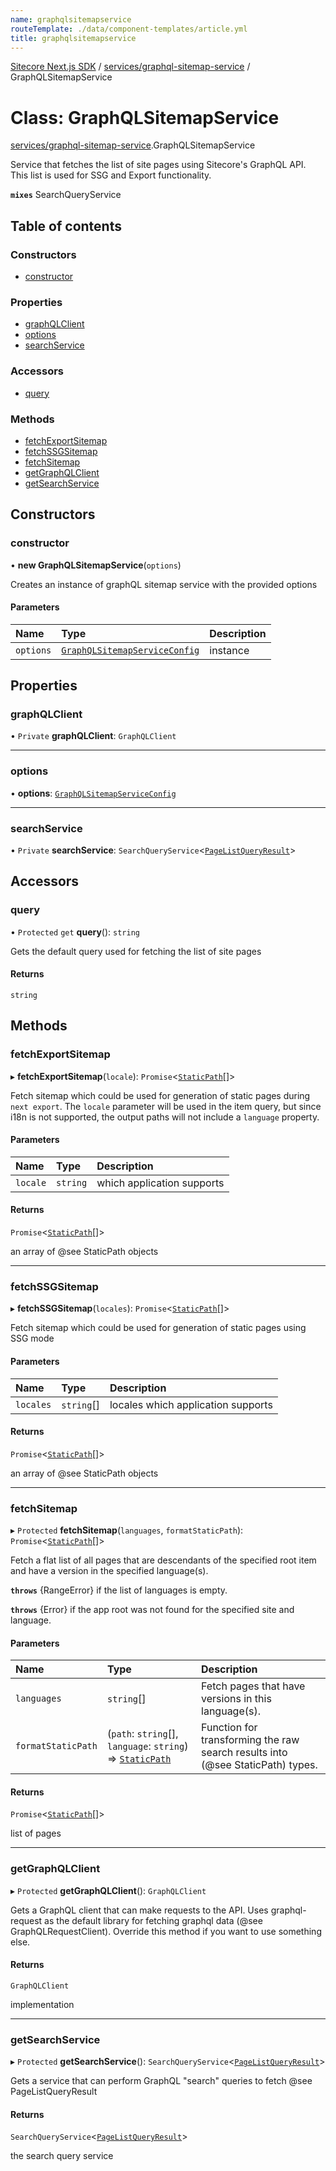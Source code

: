 ```yaml
---
name: graphqlsitemapservice
routeTemplate: ./data/component-templates/article.yml
title: graphqlsitemapservice
---
```


[Sitecore Next.js SDK](/docs/nextjs/ref/) / [services/graphql-sitemap-service](/docs/nextjs/ref/modules/services_graphql_sitemap_service) / GraphQLSitemapService

# Class: GraphQLSitemapService

[services/graphql-sitemap-service](/docs/nextjs/ref/modules/services_graphql_sitemap_service).GraphQLSitemapService

Service that fetches the list of site pages using Sitecore's GraphQL API.
This list is used for SSG and Export functionality.

**`mixes`** SearchQueryService<PageListQueryResult>

## Table of contents

### Constructors

- [constructor](/docs/nextjs/ref/classes/services_graphql_sitemap_service/graphqlsitemapservice#constructor)

### Properties

- [graphQLClient](/docs/nextjs/ref/classes/services_graphql_sitemap_service/graphqlsitemapservice#graphqlclient)
- [options](/docs/nextjs/ref/classes/services_graphql_sitemap_service/graphqlsitemapservice#options)
- [searchService](/docs/nextjs/ref/classes/services_graphql_sitemap_service/graphqlsitemapservice#searchservice)

### Accessors

- [query](/docs/nextjs/ref/classes/services_graphql_sitemap_service/graphqlsitemapservice#query)

### Methods

- [fetchExportSitemap](/docs/nextjs/ref/classes/services_graphql_sitemap_service/graphqlsitemapservice#fetchexportsitemap)
- [fetchSSGSitemap](/docs/nextjs/ref/classes/services_graphql_sitemap_service/graphqlsitemapservice#fetchssgsitemap)
- [fetchSitemap](/docs/nextjs/ref/classes/services_graphql_sitemap_service/graphqlsitemapservice#fetchsitemap)
- [getGraphQLClient](/docs/nextjs/ref/classes/services_graphql_sitemap_service/graphqlsitemapservice#getgraphqlclient)
- [getSearchService](/docs/nextjs/ref/classes/services_graphql_sitemap_service/graphqlsitemapservice#getsearchservice)

## Constructors

### constructor

• **new GraphQLSitemapService**(`options`)

Creates an instance of graphQL sitemap service with the provided options

#### Parameters

| Name | Type | Description |
| :------ | :------ | :------ |
| `options` | [`GraphQLSitemapServiceConfig`](/docs/nextjs/ref/interfaces/services_graphql_sitemap_service/graphqlsitemapserviceconfig) | instance |

## Properties

### graphQLClient

• `Private` **graphQLClient**: `GraphQLClient`

___

### options

• **options**: [`GraphQLSitemapServiceConfig`](/docs/nextjs/ref/interfaces/services_graphql_sitemap_service/graphqlsitemapserviceconfig)

___

### searchService

• `Private` **searchService**: `SearchQueryService`<[`PageListQueryResult`](/docs/nextjs/ref/modules/services_graphql_sitemap_service#pagelistqueryresult)\>

## Accessors

### query

• `Protected` `get` **query**(): `string`

Gets the default query used for fetching the list of site pages

#### Returns

`string`

## Methods

### fetchExportSitemap

▸ **fetchExportSitemap**(`locale`): `Promise`<[`StaticPath`](/docs/nextjs/ref/modules/services_graphql_sitemap_service#staticpath)[]\>

Fetch sitemap which could be used for generation of static pages during `next export`.
The `locale` parameter will be used in the item query, but since i18n is not supported,
the output paths will not include a `language` property.

#### Parameters

| Name | Type | Description |
| :------ | :------ | :------ |
| `locale` | `string` | which application supports |

#### Returns

`Promise`<[`StaticPath`](/docs/nextjs/ref/modules/services_graphql_sitemap_service#staticpath)[]\>

an array of @see StaticPath objects

___

### fetchSSGSitemap

▸ **fetchSSGSitemap**(`locales`): `Promise`<[`StaticPath`](/docs/nextjs/ref/modules/services_graphql_sitemap_service#staticpath)[]\>

Fetch sitemap which could be used for generation of static pages using SSG mode

#### Parameters

| Name | Type | Description |
| :------ | :------ | :------ |
| `locales` | `string`[] | locales which application supports |

#### Returns

`Promise`<[`StaticPath`](/docs/nextjs/ref/modules/services_graphql_sitemap_service#staticpath)[]\>

an array of @see StaticPath objects

___

### fetchSitemap

▸ `Protected` **fetchSitemap**(`languages`, `formatStaticPath`): `Promise`<[`StaticPath`](/docs/nextjs/ref/modules/services_graphql_sitemap_service#staticpath)[]\>

Fetch a flat list of all pages that are descendants of the specified root item and have a
version in the specified language(s).

**`throws`** {RangeError} if the list of languages is empty.

**`throws`** {Error} if the app root was not found for the specified site and language.

#### Parameters

| Name | Type | Description |
| :------ | :------ | :------ |
| `languages` | `string`[] | Fetch pages that have versions in this language(s). |
| `formatStaticPath` | (`path`: `string`[], `language`: `string`) => [`StaticPath`](/docs/nextjs/ref/modules/services_graphql_sitemap_service#staticpath) | Function for transforming the raw search results into (@see StaticPath) types. |

#### Returns

`Promise`<[`StaticPath`](/docs/nextjs/ref/modules/services_graphql_sitemap_service#staticpath)[]\>

list of pages

___

### getGraphQLClient

▸ `Protected` **getGraphQLClient**(): `GraphQLClient`

Gets a GraphQL client that can make requests to the API. Uses graphql-request as the default
library for fetching graphql data (@see GraphQLRequestClient). Override this method if you
want to use something else.

#### Returns

`GraphQLClient`

implementation

___

### getSearchService

▸ `Protected` **getSearchService**(): `SearchQueryService`<[`PageListQueryResult`](/docs/nextjs/ref/modules/services_graphql_sitemap_service#pagelistqueryresult)\>

Gets a service that can perform GraphQL "search" queries to fetch @see PageListQueryResult

#### Returns

`SearchQueryService`<[`PageListQueryResult`](/docs/nextjs/ref/modules/services_graphql_sitemap_service#pagelistqueryresult)\>

the search query service
